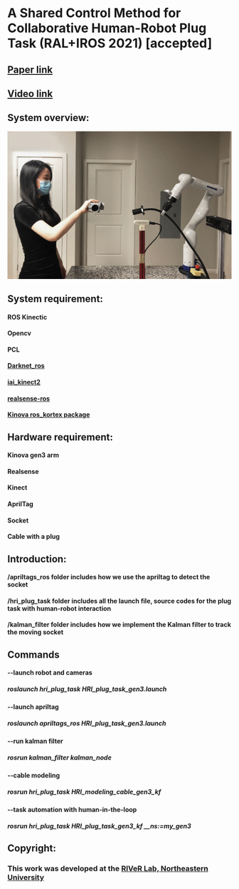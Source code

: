 # A Shared Control Method for Collaborative Human-Robot Plug Task (RAL+IROS 2021) [accepted]
## [Paper link](https://ieeexplore.ieee.org/document/9492826)
## [Video link](https://drive.google.com/file/d/1WQNfCKpU3OxEY8nxI3BN-lStOijAlSoF/view?usp=sharing)

## System overview:
![alt-text](https://github.com/yueyeyuniao/Human_Robot_Plug_Task/blob/main/media/intro_HRI.PNG)<br/>


## System requirement:
#### ROS Kinectic
#### Opencv
#### PCL
#### [Darknet_ros](https://github.com/leggedrobotics/darknet_ros)
#### [iai_kinect2](https://github.com/code-iai/iai_kinect2)
#### [realsense-ros](https://github.com/IntelRealSense/realsense-ros)
#### [Kinova ros_kortex package](https://github.com/Kinovarobotics/ros_kortex)

## Hardware requirement:
#### Kinova gen3 arm
#### Realsense
#### Kinect
#### AprilTag
#### Socket
#### Cable with a plug

## Introduction:
#### /apriltags_ros folder includes how we use the apriltag to detect the socket
#### /hri_plug_task folder includes all the launch file, source codes for the plug task with human-robot interaction
#### /kalman_filter folder includes how we implement the Kalman filter to track the moving socket

## Commands
#### --launch robot and cameras
##### roslaunch hri_plug_task HRI_plug_task_gen3.launch
#### --launch apriltag
##### roslaunch apriltags_ros HRI_plug_task_gen3.launch
#### --run kalman filter
##### rosrun kalman_filter kalman_node
#### --cable modeling
##### rosrun hri_plug_task HRI_modeling_cable_gen3_kf
#### --task automation with human-in-the-loop
##### rosrun hri_plug_task HRI_plug_task_gen3_kf __ns:=my_gen3


## Copyright: 
### This work was developed at the [RIVeR Lab, Northeastern University](http://robot.neu.edu/) 



